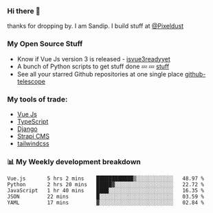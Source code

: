 ### Hi there 👋

thanks for dropping by.
I am Sandip. I build stuff at [@Pixeldust](github.com/pixeldust-in/)

###  **My Open Source Stuff**

 - Know if Vue Js version 3 is released -  [isvue3readyyet](https://github.com/sandiprb/isvue3readyyet)
 - A bunch of Python scripts to get stuff done 💤 💤 [stuff](https://github.com/sandiprb/stuff)
 - See all your starred Github repositories at one single place [github-telescope](https://github.com/sandiprb/github-telescope)



###  **My tools of trade:**
 - [Vue Js](https://github.com/vuejs/vue/)
 - [TypeScript](https://github.com/microsoft/TypeScript)
 - [Django](github.com/django/django)
 - [Strapi CMS](github.com/strapi/strapi)
 - [tailwindcss](https://github.com/tailwindlabs/tailwindcss)


###  📊 **My Weekly development breakdown**
<!--START_SECTION:waka-->
```text
Vue.js       5 hrs 2 mins    ████████████▒░░░░░░░░░░░░   48.97 % 
Python       2 hrs 20 mins   █████▓░░░░░░░░░░░░░░░░░░░   22.72 % 
JavaScript   1 hr 40 mins    ████░░░░░░░░░░░░░░░░░░░░░   16.35 % 
JSON         22 mins         █░░░░░░░░░░░░░░░░░░░░░░░░   03.59 % 
YAML         17 mins         ▓░░░░░░░░░░░░░░░░░░░░░░░░   02.84 % 
```
<!--END_SECTION:waka-->
